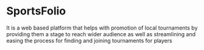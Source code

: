 # SportsFolio
 It is a web based platform that helps with promotion of local tournaments by providing them a stage to reach wider audience as well as streamlining and easing the process for finding and joining tournaments for players

